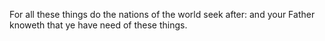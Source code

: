 For all these things do the nations of the world seek after: and your Father knoweth that ye have need of these things.
